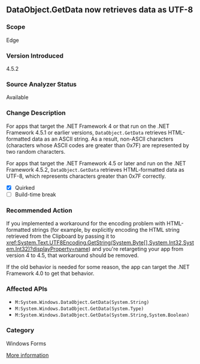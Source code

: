 ## DataObject.GetData now retrieves data as UTF-8

### Scope
Edge

### Version Introduced
4.5.2

### Source Analyzer Status
Available

### Change Description

For apps that target the .NET Framework 4 or that run on the .NET Framework
4.5.1 or earlier versions, `DataObject.GetData` retrieves HTML-formatted data as
an ASCII string. As a result, non-ASCII characters (characters whose ASCII codes
are greater than 0x7F) are represented by two random characters.

For apps that target the .NET Framework 4.5 or later and run on the .NET
Framework 4.5.2, `DataObject.GetData` retrieves HTML-formatted data as UTF-8,
which represents characters greater than 0x7F correctly.

- [x] Quirked
- [ ] Build-time break

### Recommended Action

If you implemented a workaround for the encoding problem with HTML-formatted
strings (for example, by explicitly encoding the HTML string retrieved from the
Clipboard by passing it to
<xref:System.Text.UTF8Encoding.GetString(System.Byte[],System.Int32,System.Int32)?displayProperty=name>)
and you're retargeting your app from version 4 to 4.5, that workaround should be
removed.

If the old behavior is needed for some reason, the app can target the .NET Framework 4.0 to get that behavior.

### Affected APIs
* `M:System.Windows.DataObject.GetData(System.String)`
* `M:System.Windows.DataObject.GetData(System.Type)`
* `M:System.Windows.DataObject.GetData(System.String,System.Boolean)`

### Category
Windows Forms

[More information](https://msdn.microsoft.com/en-us/library/dn720772(v=vs.110).aspx#WinForms)

<!--
    ### Notes
    Don't know what data they're getting. Can give an informational diagnostic if we see the GetData APIs called, though.
-->

<!-- breaking change id: 73 -->
